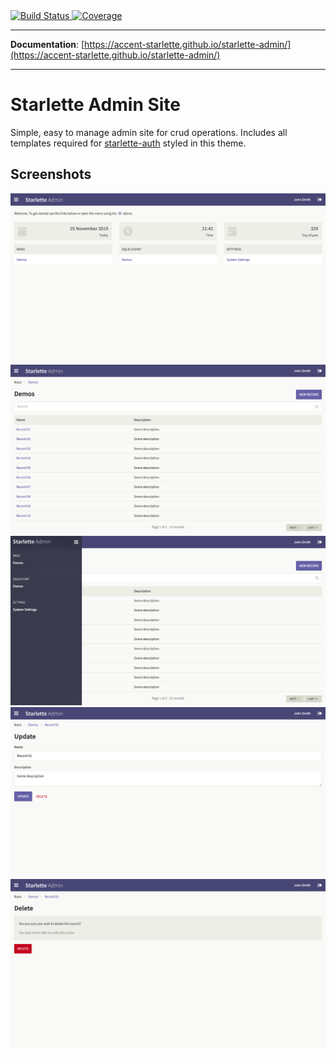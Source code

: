 <a href="https://travis-ci.org/accent-starlette/starlette-admin">
    <img src="https://travis-ci.org/accent-starlette/starlette-admin.svg?branch=master" alt="Build Status">
</a>

<a href="https://codecov.io/gh/accent-starlette/starlette-admin">
  <img src="https://codecov.io/gh/accent-starlette/starlette-admin/branch/master/graph/badge.svg" alt="Coverage" />
</a>

---

**Documentation**: [https://accent-starlette.github.io/starlette-admin/](https://accent-starlette.github.io/starlette-admin/)

---

# Starlette Admin Site

Simple, easy to manage admin site for crud operations. Includes all templates required
for [starlette-auth](https://github.com/accent-starlette/starlette-auth) styled in this theme.

## Screenshots
![Homepage](/screenshots/screenshot_1.png?raw=true)
![Listview](/screenshots/screenshot_2.png?raw=true)
![Menu](/screenshots/screenshot_3.png?raw=true)
![Editview](/screenshots/screenshot_4.png?raw=true)
![Deleteview](/screenshots/screenshot_5.png?raw=true)
